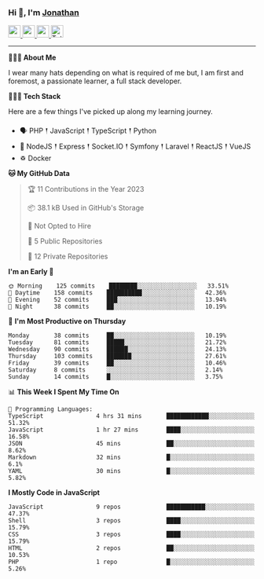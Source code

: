 ### Hi 👋, I'm [Jonathan](https://jonathan-d.ch) 

<p>
  <a href="https://www.twitter.com/redkill2108">
    <img src="https://img.shields.io/badge/twitter-%231DA1F2.svg?&style=for-the-badge&logo=twitter&logoColor=white" height=25>
  </a>
  <a href="https://www.linkedin.com/in/jdebetaz">
    <img src="https://img.shields.io/badge/linkedin-%230077B5.svg?&style=for-the-badge&logo=linkedin&logoColor=white" height=25>
  </a>
  <a href="https://www.instagram.com/jdebetaz/">
    <img src="https://img.shields.io/badge/instagram-%23E4405F.svg?&style=for-the-badge&logo=instagram&logoColor=white" height=25>
  </a>
  <a href="https://wakatime.com/@5c95ead1-71ee-4ecc-9a32-6c2b293dd432">
    <img src="https://wakatime.com/badge/user/5c95ead1-71ee-4ecc-9a32-6c2b293dd432.svg?style=for-the-badge" height=25 alt="Total time coded since Aug 23 2019" />
  </a>
</p>

-------

**🙋🏻‍♂️ About Me** 

<p>I wear many hats depending on what is required of me but, I am first and foremost, a passionate learner, a full stack developer.</p>

**👨🏻‍💻 Tech Stack** 

<p>Here are a few things I've picked up along my learning journey.</p>

- 🗣 PHP 𒑰 JavaScript 𒑰 TypeScript 𒑰 Python
- 🎒 NodeJS 𒑰 Express 𒑰 Socket.IO 𒑰 Symfony 𒑰 Laravel 𒑰 ReactJS 𒑰 VueJS
- ♽ Docker

<!--START_SECTION:waka-->
**🐱 My GitHub Data** 

> 🏆 11 Contributions in the Year 2023
 > 
> 📦 38.1 kB Used in GitHub's Storage 
 > 
> 🚫 Not Opted to Hire
 > 
> 📜 5 Public Repositories 
 > 
> 🔑 12 Private Repositories  
 > 
**I'm an Early 🐤** 

```text
🌞 Morning    125 commits    ████████░░░░░░░░░░░░░░░░░   33.51% 
🌆 Daytime    158 commits    ██████████░░░░░░░░░░░░░░░   42.36% 
🌃 Evening    52 commits     ███░░░░░░░░░░░░░░░░░░░░░░   13.94% 
🌙 Night      38 commits     ██░░░░░░░░░░░░░░░░░░░░░░░   10.19%

```
📅 **I'm Most Productive on Thursday** 

```text
Monday       38 commits     ██░░░░░░░░░░░░░░░░░░░░░░░   10.19% 
Tuesday      81 commits     █████░░░░░░░░░░░░░░░░░░░░   21.72% 
Wednesday    90 commits     ██████░░░░░░░░░░░░░░░░░░░   24.13% 
Thursday     103 commits    ███████░░░░░░░░░░░░░░░░░░   27.61% 
Friday       39 commits     ██░░░░░░░░░░░░░░░░░░░░░░░   10.46% 
Saturday     8 commits      ░░░░░░░░░░░░░░░░░░░░░░░░░   2.14% 
Sunday       14 commits     █░░░░░░░░░░░░░░░░░░░░░░░░   3.75%

```


📊 **This Week I Spent My Time On** 

```text
💬 Programming Languages: 
TypeScript               4 hrs 31 mins       ████████████░░░░░░░░░░░░░   51.32% 
JavaScript               1 hr 27 mins        ████░░░░░░░░░░░░░░░░░░░░░   16.58% 
JSON                     45 mins             ██░░░░░░░░░░░░░░░░░░░░░░░   8.62% 
Markdown                 32 mins             █░░░░░░░░░░░░░░░░░░░░░░░░   6.1% 
YAML                     30 mins             █░░░░░░░░░░░░░░░░░░░░░░░░   5.82%

```

**I Mostly Code in JavaScript** 

```text
JavaScript               9 repos             ███████████░░░░░░░░░░░░░░   47.37% 
Shell                    3 repos             ████░░░░░░░░░░░░░░░░░░░░░   15.79% 
CSS                      3 repos             ████░░░░░░░░░░░░░░░░░░░░░   15.79% 
HTML                     2 repos             ██░░░░░░░░░░░░░░░░░░░░░░░   10.53% 
PHP                      1 repo              █░░░░░░░░░░░░░░░░░░░░░░░░   5.26%

```



<!--END_SECTION:waka-->
